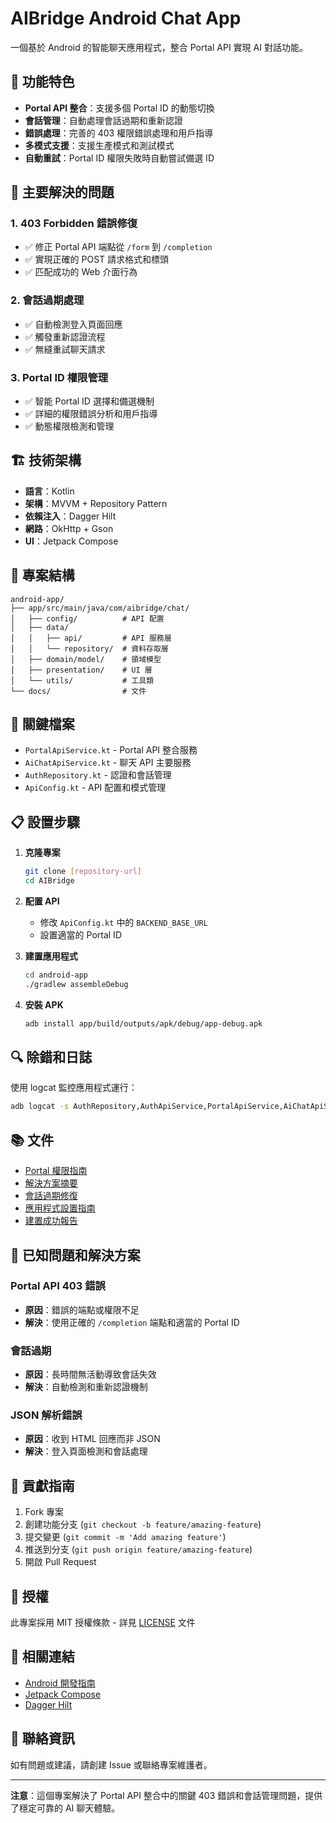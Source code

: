 # AIBridge Android Chat App

一個基於 Android 的智能聊天應用程式，整合 Portal API 實現 AI 對話功能。

## 📱 功能特色

- **Portal API 整合**：支援多個 Portal ID 的動態切換
- **會話管理**：自動處理會話過期和重新認證
- **錯誤處理**：完善的 403 權限錯誤處理和用戶指導
- **多模式支援**：支援生產模式和測試模式
- **自動重試**：Portal ID 權限失敗時自動嘗試備選 ID

## 🚀 主要解決的問題

### 1. 403 Forbidden 錯誤修復

- ✅ 修正 Portal API 端點從 `/form` 到 `/completion`
- ✅ 實現正確的 POST 請求格式和標頭
- ✅ 匹配成功的 Web 介面行為

### 2. 會話過期處理

- ✅ 自動檢測登入頁面回應
- ✅ 觸發重新認證流程
- ✅ 無縫重試聊天請求

### 3. Portal ID 權限管理

- ✅ 智能 Portal ID 選擇和備選機制
- ✅ 詳細的權限錯誤分析和用戶指導
- ✅ 動態權限檢測和管理

## 🏗️ 技術架構

- **語言**：Kotlin
- **架構**：MVVM + Repository Pattern
- **依賴注入**：Dagger Hilt
- **網路**：OkHttp + Gson
- **UI**：Jetpack Compose

## 📂 專案結構

```
android-app/
├── app/src/main/java/com/aibridge/chat/
│   ├── config/          # API 配置
│   ├── data/
│   │   ├── api/         # API 服務層
│   │   └── repository/  # 資料存取層
│   ├── domain/model/    # 領域模型
│   ├── presentation/    # UI 層
│   └── utils/           # 工具類
└── docs/                # 文件
```

## 🔧 關鍵檔案

- `PortalApiService.kt` - Portal API 整合服務
- `AiChatApiService.kt` - 聊天 API 主要服務
- `AuthRepository.kt` - 認證和會話管理
- `ApiConfig.kt` - API 配置和模式管理

## 📋 設置步驟

1. **克隆專案**

   ```bash
   git clone [repository-url]
   cd AIBridge
   ```

2. **配置 API**

   - 修改 `ApiConfig.kt` 中的 `BACKEND_BASE_URL`
   - 設置適當的 Portal ID

3. **建置應用程式**

   ```bash
   cd android-app
   ./gradlew assembleDebug
   ```

4. **安裝 APK**
   ```bash
   adb install app/build/outputs/apk/debug/app-debug.apk
   ```

## 🔍 除錯和日誌

使用 logcat 監控應用程式運行：

```bash
adb logcat -s AuthRepository,AuthApiService,PortalApiService,AiChatApiService,ChatViewModel
```

## 📚 文件

- [Portal 權限指南](PORTAL_PERMISSIONS_GUIDE.md)
- [解決方案摘要](SOLUTION_SUMMARY.md)
- [會話過期修復](SESSION_EXPIRY_FIX.md)
- [應用程式設置指南](android-app/APP_SETUP_GUIDE.md)
- [建置成功報告](android-app/BUILD_SUCCESS.md)

## 🐛 已知問題和解決方案

### Portal API 403 錯誤

- **原因**：錯誤的端點或權限不足
- **解決**：使用正確的 `/completion` 端點和適當的 Portal ID

### 會話過期

- **原因**：長時間無活動導致會話失效
- **解決**：自動檢測和重新認證機制

### JSON 解析錯誤

- **原因**：收到 HTML 回應而非 JSON
- **解決**：登入頁面檢測和會話處理

## 🤝 貢獻指南

1. Fork 專案
2. 創建功能分支 (`git checkout -b feature/amazing-feature`)
3. 提交變更 (`git commit -m 'Add amazing feature'`)
4. 推送到分支 (`git push origin feature/amazing-feature`)
5. 開啟 Pull Request

## 📄 授權

此專案採用 MIT 授權條款 - 詳見 [LICENSE](LICENSE) 文件

## 🔗 相關連結

- [Android 開發指南](https://developer.android.com/)
- [Jetpack Compose](https://developer.android.com/jetpack/compose)
- [Dagger Hilt](https://dagger.dev/hilt/)

## 📧 聯絡資訊

如有問題或建議，請創建 Issue 或聯絡專案維護者。

---

**注意**：這個專案解決了 Portal API 整合中的關鍵 403 錯誤和會話管理問題，提供了穩定可靠的 AI 聊天體驗。
